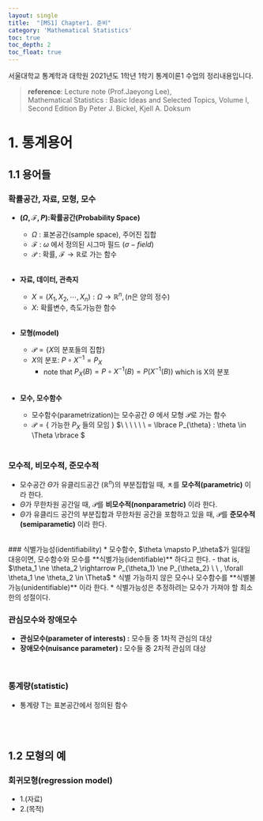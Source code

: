 ```yaml
---
layout: single
title:  "[MS1] Chapter1. 준비"
category: 'Mathematical Statistics'
toc: true
toc_depth: 2
toc_float: true
---
```



서울대학교 통계학과 대학원 2021년도 1학년 1학기 통계이론1 수업의 정리내용입니다. <br/>
> **reference**: Lecture note (Prof.Jaeyong Lee),<br/> Mathematical Statistics : Basic Ideas and Selected Topics, Volume I, Second Edition By Peter J. Bickel, Kjell A. Doksum


# 1. 통계용어

## 1.1 용어들

### 확률공간, 자료, 모형, 모수

* **$(\Omega,\mathcal{F},P)$:확률공간(Probability Space)**
   - $\Omega$ : 표본공간(sample space), 주어진 집합
   - $\mathcal{F}$ :  $\omega$ 에서 정의된 시그마 필드 $(\sigma - field)$
   - $\mathcal{P}$ : 확률, $\mathcal{F} \rightarrow \mathbb{R}$로 가는 함수  <br/><br/>


* **자료, 데이터, 관측지**
   - $X=(X_1, X_2,\cdots,X_n ): \Omega \rightarrow \mathbb{R}^n, (n$은 양의 정수$)$ 
   - $X$: 확률변수, 측도가능한 함수 <br/><br/>

* **모형(model)**
   - $\mathscr{P} =\lbrace X$의 분포들의 집합$\rbrace$
   - $X$의 분포: $P\circ X^{-1} = P_X$
      - note that $P_X(B) = P\circ X^{-1}(B) = P(X^{-1}(B))$ which is X의 분포<br/><br/>

* **모수, 모수함수**
   - 모수함수(parametrization)는 모수공간 $\Theta$ 에서 모형 $\mathscr{P}$로 가는 함수
   - $\mathscr{P} =\lbrace$ 가능한 $P_X$ 들의 모임 $\rbrace$
   $\ \ \ \ \ \ = \lbrace P_{\theta} : \theta \in \Theta \rbrace $
   <br/>

### 모수적, 비모수적, 준모수적
* 모수공간 $\Theta$가 유클리드공간 $( \mathbb{R}^n )$의 부분집합일 때, ㅊ를 **모수적(parametric)** 이라 한다.
* $\Theta$가 무한차원 공간일 때, $\mathscr{P}$를 **비모수적(nonparametric)** 이라 한다.
* $\Theta$가 유클리드 공간의 부분집합과 무한차원 공간을 포함하고 있을 때, $\mathscr{P}$를 **준모수적(semiparametic)** 이라 한다.
<br/>
### 식별가능성(identifiability)
* 모수함수, $\theta \mapsto P_\theta$가 일대일 대응이면, 모수함수와 모수를 **식별가능(identifiable)** 하다고 한다.
   - that is, $\theta_1 \ne \theta_2 \rightarrow P_{\theta_1} \ne P_{\theta_2} \ \ , \forall \theta_1 \ne \theta_2 \in \Theta$
* 식별 가능하지 않은 모수나 모수함수를 **식별불가능(unidentifiable)** 이라 한다.
* 식별가능성은 추정하려는 모수가 가져야 할 최소한의 성절이다.
<br/>

### 관심모수와 장애모수
* **관심모수(parameter of interests) :** 모수들 중 1차적 관심의 대상
* **장애모수(nuisance parameter) :** 모수들 중 2차적 관심의 대상

<br/>

### 통계량(statistic)
* 통계량 T는 표본공간에서 정의된 함수

<br/><br/>

## 1.2 모형의 예
### 회귀모형(regression model)
* 1.(자료)
* 2.(목적)





   


 


